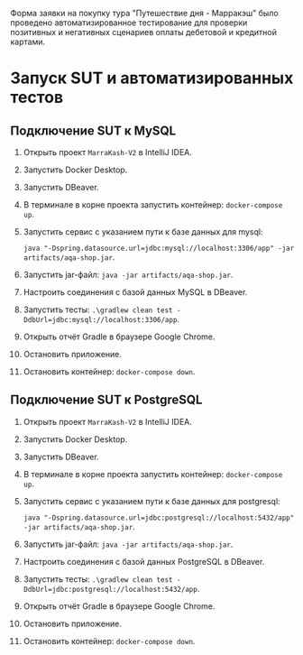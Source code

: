 Форма заявки на покупку тура "Путешествие дня - Марракэш" было проведено автоматизированное тестирование для проверки позитивных и негативных сценариев оплаты дебетовой и кредитной картами.
# Запуск SUT и автоматизированных тестов 
## Подключение SUT к MySQL
1.	Открыть проект `MarraKash-V2` в IntelliJ IDEA.
2.	Запустить Docker Desktop.
3.	Запустить DBeaver.
4.	В терминале в корне проекта запустить контейнер:
   `docker-compose up`.
6.	Запустить сервис с указанием пути к базе данных для mysql:

  	`java "-Dspring.datasource.url=jdbc:mysql://localhost:3306/app" -jar artifacts/aqa-shop.jar`.
8.	Запустить jar-файл:
   `java -jar artifacts/aqa-shop.jar`.
10.	Настроить соединения с базой данных MySQL в DBeaver.
11.	Запустить тесты: `.\gradlew clean test -DdbUrl=jdbc:mysql://localhost:3306/app`.
13.	Открыть отчёт Gradle в браузере Google Chrome.
14.	Остановить приложение.
15.	Остановить контейнер: `docker-compose down`.

## Подключение SUT к PostgreSQL
1.	Открыть проект `MarraKash-V2` в IntelliJ IDEA.
2.	Запустить Docker Desktop.
3.	Запустить DBeaver.
4.	В терминале в корне проекта запустить контейнер:
   `docker-compose up`.
6.	Запустить сервис с указанием пути к базе данных для postgresql:

  	`java "-Dspring.datasource.url=jdbc:postgresql://localhost:5432/app" -jar artifacts/aqa-shop.jar`.
8.	Запустить jar-файл:
   `java -jar artifacts/aqa-shop.jar`.
10.	Настроить соединения с базой данных PostgreSQL в DBeaver.
11.	Запустить тесты: `.\gradlew clean test -DdbUrl=jdbc:postgresql://localhost:5432/app`.
13.	Открыть отчёт Gradle в браузере Google Chrome.
14.	Остановить приложение.
15.	Остановить контейнер: `docker-compose down`.
